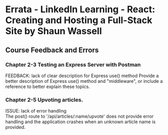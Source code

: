 # Errata - LinkedIn Learning - React: Creating and Hosting a Full-Stack Site by Shaun Wassell
## Course Feedback and Errors

### Chapter 2-3 Testing an Express Server with Postman
FEEDBACK: lack of clear description for Express use() method
Provide a better description of Express use() method and "middleware", or include a reference to better explain these topics.

### Chapter 2-5 Upvoting articles.<br>
ISSUE: lack of error handling<br>
The post() route to '/api/articles/:name/upvote' does not provide error handling and the application crashes when an unknown article name is provided.
